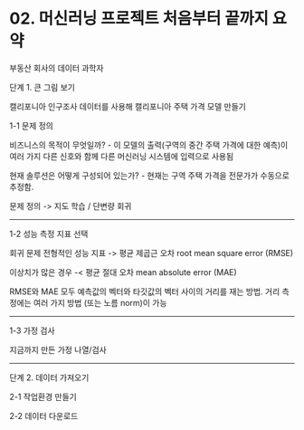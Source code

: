 # 02. 머신러닝 프로젝트 처음부터 끝까지 요약

부동산 회사의 데이터 과학자

단계 1. 큰 그림 보기

캘리포니아 인구조사 데이터를 사용해 캘리포니아 주택 가격 모델 만들기

1-1 문제 정의

비즈니스의 목적이 무엇일까? - 이 모델의 출력(구역의 중간 주택 가격에 대한 예측)이 여러 가지 다른 신호와 함께 다른 머신러닝 시스템에 입력으로 사용됨

현재 솔루션은 어떻게 구성되어 있는가? - 현재는 구역 주택 가격을 전문가가 수동으로 추정함.

문제 정의 -> 지도 학습 / 단변량 회귀

----
1-2 성능 측정 지표 선택

회귀 문제 전형적인 성능 지표 -> 평균 제곱근 오차 root mean square error (RMSE) 

이상치가 많은 경우 -< 평균 절대 오차 mean absolute error (MAE)

RMSE와 MAE 모두 예측값의 벡터와 타깃값의 벡터 사이의 거리를 재는 방법. 거리 측정에는 여러 가지 방법 (또는 노름 norm)이 가능

----

1-3 가정 검사

지금까지 만든 가정 나열/검사

---

단계 2. 데이터 가져오기

2-1 작업환경 만들기

2-2 데이터 다운로드

